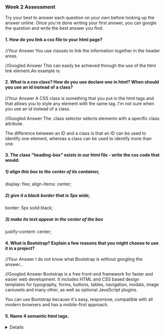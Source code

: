 ### Week 2 Assessment

Try your best to answer each question on your own before looking up the answer online. Once you're done writing your first answer, you can google the question and write the best answer you find.

#### 1. How do you link a css file to your html page?

 //Your Answer
You use classes to link the information together in the header areas.

 //Googled Answer
This can easily be achieved through the use of the html link element.An example is:
<head>
    <title>My Page</title>
    <link rel="stylesheet" type="text/css" href="css/style.css">
</head>

#### 2. What is a css class? How do you use declare one in html? When should you use an id instead of a class?

 //Your Answer
 A CSS class is something that you put in the html tags and that allows you to style any element with the same tag. I'm not sure when you use an id instead of a class.

 //Googled Answer
The .class selector selects elements with a specific class attribute.

 The difference between an ID and a class is that an ID can be used to identify one element, whereas a class can be used to identify more than one.


#### 3. The class "heading-box" exists in our html file - write the css code that would:

##### 1) align this box to the center of its container,
display: flex;
align-items: center;
##### 2) give it a black border that is 5px wide,
border: 5px solid black;
##### 3) make its text appear in the center of the box
justify-content: center;


#### 4. What is Bootstrap? Explain a few reasons that you might choose to use it in a project?

 //Your Answer
 I do not know what Bootstrap is without googling the answer...


 //Googled Answer
 Bootstrap is a free front-end framework for faster and easier web development. It includes HTML and CSS based design templates for typography, forms, buttons, tables, navigation, modals, image carousels and many other, as well as optional JavaScript plugins.

 You can use Bootstrap because it's easy, responsive, compatible with all modern browsers and has a mobile-first approach.

#### 5. Name 4 semantic html tags.
<article> <aside> <details> <figcaption> (I totally googled all of this...)

#### 6. What is block scope that became available in ES6? Include how it differs from javascript's local and global scope, and what variables are block scoped.

 //Your Answer
Block scope is confined to if statements and loops. This prevents you from declaring a variable in the if statement or loop and it being in the global scope. You can use the keyword, "let" to note that you'd like that variable to live in the block scope.

 //Googled Answer
 The block statement is often called compound statement in other languages. It allows you to use multiple statements where JavaScript expects only one statement.

 The variables let and const have block scope.

#### 7. What is front end development? Can you identify any tools/skills that are uniquely required of front end developers?

 //Your Answer
Front End Development is when you focus on the display-side of web development. The tools that you would need to use are HTML, CSS, React and Bootstrap.

 //Googled Answer
The front-end is everything involved with what the user sees, including design and some languages like HTML and CSS. A front-end developer may be required to have a grasp on testing, as well as be well versed in HTML, CSS and JavaScript. This person may or may not have experience with creating the design in a design program. A different version of this title is front-end engineer. Specific front-end languages like "JavaScript developer" are also considered front-end developers.

#### 8. Choose one of the new ES6 concepts we learned about this week (namely: block scope, classes, and string interpolation) and write example code that demonstrates the concept, with comments to explain what is going on.
// In the for loop, I am declaring the variable "i" to exist only in the scope of the loop.
for (let i = 0; i < array.length; i++){
  return "hello!"
}

// I am declaring and assigning another variable "i" in the global scope. This variable will not be affected by the for loop.
var i = 0

#### 9. What is the difference between a div and a span?

 //Your Answer
Not sure...

 //Googled Answer
 The difference between span and div is that a span element is in-line and usually used for a small chunk of HTML inside a line (such as inside a paragraph) whereas a div (division) element is block-line (which is basically equivalent to having a line-break before and after it) and used to group larger chunks of code.


#### 10. How would you explain the idea of "inheritance" in object oriented programming?

 //Your Answer
 Inheritance is the concept that you can create a class that has the same basic properties of another class. If you create a class and you'd like to inherit traits from another class, the inheritor is the parent and inheritee is the child. This is helpful because if two classes utilize the same constructor and methods, then you don't have to re-type that.

 //Googled Answer
 Inheritance allows you to add all public and protected methods of the superclass to the subclass. You can also replace their implementation and override a method of the superclass in the subclass.
